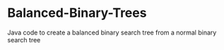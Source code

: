 # Balanced-Binary-Trees
Java code to create a balanced binary search tree from a normal binary search tree
